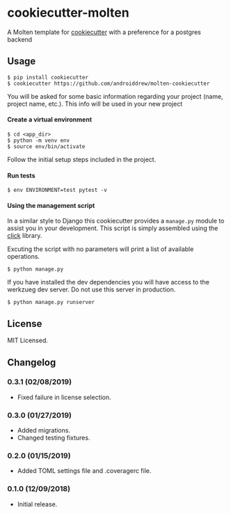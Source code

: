 # cookiecutter-molten

A Molten template for [cookiecutter](https://github.com/audreyr/cookiecutter) with a preference for a postgres backend

## Usage

```
$ pip install cookiecutter
$ cookiecutter https://github.com/androiddrew/molten-cookiecutter
```
You will be asked for some basic information regarding your project (name, project name, etc.). This info will be used in your new project

#### Create a virtual environment
```
$ cd <app_dir>
$ python -m venv env
$ source env/bin/activate
```

Follow the initial setup steps included in the project.

#### Run tests
```
$ env ENVIRONMENT=test pytest -v
```

#### Using the management script
In a similar style to Django this cookiecutter provides a `manage.py` module to assist you in your development. This script is simply assembled using the [click](https://github.com/pallets/click) library. 

Excuting the script with no parameters will print a list of available operations.
```
$ python manage.py
```



If you have installed the dev dependencies you will have access to the werkzueg dev server. Do not use this server in production.
```
$ python manage.py runserver
```

## License

MIT Licensed.

## Changelog

### 0.3.1 (02/08/2019)
- Fixed failure in license selection.

### 0.3.0 (01/27/2019)
- Added migrations.
- Changed testing fixtures.

### 0.2.0 (01/15/2019)
- Added TOML settings file and .coveragerc file.

### 0.1.0 (12/09/2018)
- Initial release.
